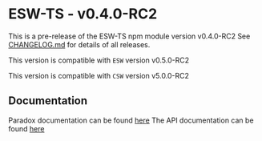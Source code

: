 # ESW-TS - v0.4.0-RC2

This is a pre-release of the ESW-TS npm module version v0.4.0-RC2
See [CHANGELOG.md](CHANGELOG.md) for details of all releases.

This version is compatible with `ESW` version v0.5.0-RC2

This version is compatible with `CSW` version v5.0.0-RC2

## Documentation

Paradox documentation can be found [here](https://tmtsoftware.github.io/esw-ts/0.4.0-RC2/)
The API documentation can be found [here](https://tmtsoftware.github.io/esw-ts/0.4.0-RC2/common/ts-docs.html)
